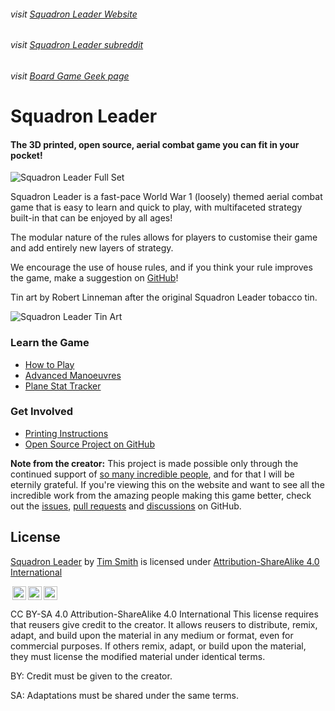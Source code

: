 ###### visit [Squadron Leader Website](https://squadronleader.wollivan.dev)

###### visit [Squadron Leader subreddit](https://www.reddit.com/r/SquadronLeader/)

###### visit [Board Game Geek page](https://boardgamegeek.com/boardgame/362713/squadron-leader)

# Squadron Leader

#### The 3D printed, open source, aerial combat game you can fit in your pocket!

![Squadron Leader Full Set](https://github.com/Wollivan/SquadronLeader/assets/91621088/6e049c24-19cb-441c-bece-da09bf9a0b3e)


Squadron Leader is a fast-pace World War 1 (loosely) themed aerial combat game that is easy to learn and quick to play, with multifaceted strategy built-in that can be enjoyed by all ages!

The modular nature of the rules allows for players to customise their game and add entirely new layers of strategy.

We encourage the use of house rules, and if you think your rule improves the game, make a suggestion on <a href="https://github.com/Wollivan/SquadronLeader" target="_blank">GitHub</a>!

Tin art by Robert Linneman after the original Squadron Leader tobacco tin.

![Squadron Leader Tin Art](https://user-images.githubusercontent.com/91621088/168493767-c1d63822-c580-4a32-9528-802238ef4220.png)

### Learn the Game

- [How to Play](https://squadronleader.wollivan.dev/rules)
- [Advanced Manoeuvres](https://squadronleader.wollivan.dev/rules/advanced-manoeuvres)
- <a href="https://planes.wollivan.dev/" target="_blank">Plane Stat Tracker</a>

### Get Involved

- [Printing Instructions](https://squadronleader.wollivan.dev/make-a-copy)
- [Open Source Project on GitHub](https://github.com/Wollivan/SquadronLeader)

**Note from the creator:**
This project is made possible only through the continued support of <a href="https://squadronleader.wollivan.dev/thanks" target="_blank">so many incredible people</a>, and for that I will be eternily grateful.
If you're viewing this on the website and want to see all the incredible work from the amazing people making this game better, check out the <a href="https://github.com/Wollivan/SquadronLeader/issues?q=is%3Aissue" target="_blank">issues</a>, <a href="https://github.com/Wollivan/SquadronLeader/pulls?q=is%3Apr" target="_blank">pull requests</a> and <a href="https://github.com/Wollivan/SquadronLeader/discussions" target="_blank">discussions</a> on GitHub.

## License

[Squadron Leader](https://github.com/Wollivan/SquadronLeader) by [Tim Smith](https://github.com/Wollivan) is licensed under [Attribution-ShareAlike 4.0 International](http://creativecommons.org/licenses/by-sa/4.0/?ref=chooser-v1)

<img class="license-image" style="height:22px!important;margin-left:3px;vertical-align:text-bottom;" src="https://mirrors.creativecommons.org/presskit/icons/cc.svg?ref=chooser-v1"><img class="license-image" style="height:22px!important;margin-left:3px;vertical-align:text-bottom;" src="https://mirrors.creativecommons.org/presskit/icons/by.svg?ref=chooser-v1"><img class="license-image" style="height:22px!important;margin-left:3px;vertical-align:text-bottom;" src="https://mirrors.creativecommons.org/presskit/icons/sa.svg?ref=chooser-v1">

CC BY-SA 4.0
Attribution-ShareAlike 4.0 International
This license requires that reusers give credit to the creator. It allows reusers to distribute, remix, adapt, and build upon the material in any medium or format, even for commercial purposes. If others remix, adapt, or build upon the material, they must license the modified material under identical terms.

BY: Credit must be given to the creator.

SA: Adaptations must be shared under the same terms.

